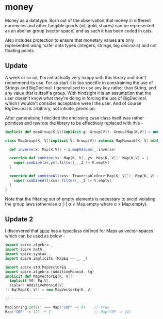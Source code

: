 # money
Money as a datatype. Born out of the observation that money in different currencies 
and other fungible goods (oil, gold, shares) can be represented as an abelian group
(vector space) and as such it has been coded in cats. 

Also includes protection to ensure that monetary values are only represented using 'safe'
data types (integers, strings, big decimals) and not floating points.

## Update
A week or so on, I'm not actually very happy with this library and don't recommend 
its use. For as start it is too specific in constraining the use of Strings and 
BigDecimal. I generalised to use any key rather than String, and any value that is 
itself a group. With hindsight it is an assumption that the user doesn't know what 
they're doing in forcing the use of BigDecimal, which I wouldn't consider acceptable
were I the user. And of course BigDecimal is arbitrary, not infinite, precision. 

After generalising I decided the enclosing case class itself was rather pointless and 
rewrote the library to be effectively replaced with this - 


```scala
implicit def mapGroup[K,V](implicit g: Group[V]): Group[Map[K,V]] = new MapGroup[K,V]

class MapGroup[K, V](implicit V: Group[V]) extends MapMonoid[K, V] with Group[Map[K,V]] {

  def inverse(x: Map[K,V]) = x.mapValues(_.inverse)

  override def combine(xs: Map[K, V], ys: Map[K, V]): Map[K,V] = {
    super.combine(xs,ys).filter(_._2 != V.empty)
  }

  override def combineAll(xss: TraversableOnce[Map[K, V]]): Map[K, V] = {
    super.combineAll(xss).filter(_._2 != V.empty)
  }
}
```

Note that the filtering out of empty elements is necessary to avoid violating the group
laws (otherwise α |-| α ≠ Map.empty where α ≠ Map.empty).

## Update 2

I discovered that [spire](https://github.com/non/spire) has a typeclass defined for Maps as 
vector-spaces which can be used as below -

```scala 
import spire.algebra._
import spire.math._
import spire.syntax._
import spire.implicits.{MapEq => _, _}

import spire.std.MapVectorEq
import spire.algebra.{AdditiveMonoid, Eq}
implicit def MapVectorEq[K, V](
  implicit V0: Eq[V],
  scalar: AdditiveMonoid[V]
): Eq[Map[K, V]] = new MapVectorEq[K, V]

// ----------------

Map[String,Int]() === Map("GBP" -> 0)    // true
Map("GBP" -> 12) :* 2                    // Map(GBP -> 24)

```
